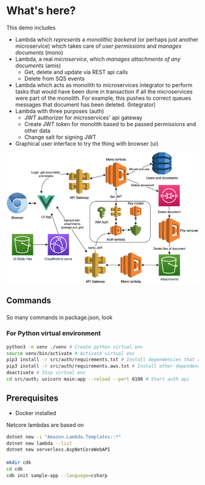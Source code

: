 # What's here?

This demo includes

- Lambda which _represents_ a _monolithic backend_ (or perhaps just another microservice) which takes care of _user permissions_ and _manages documents_ (mono)
- Lambda, a real _microservice_, which _manages attachments of any documents_ (amis)
  - Get, delete and update via REST api calls
  - Delete from SQS events
- Lambda which acts as monolith to microservices integrator to perform tasks that would have been done in transaction if all the microservices were part of the monolith. For example, this pushes to correct queues messages that document has been deleted. (Integrator)
- Lambda with three purposes (auth)
  - JWT authorizer for microservices' api gateway
  - Create JWT token for monolith based to be passed permissions and other data
  - Change salt for signing JWT
- Graphical user interface to try the thing with browser (ui)

![plot](../sketches/amis.png)

## Commands

###

So many commands in package.json, look

### For Python virtual environment

```bash
python3 -m venv ./venv # Create python virtual env
source venv/bin/activate # Activate virtual env
pip3 install -r src/auth/requirements.txt # Install dependencies that are only needed in local env
pip3 install -r src/auth/requirements.aws.txt # Install other dependencies
deactivate # Stop virtual env
cd src/auth; uvicorn main:app --reload --port 6108 # Start auth api
```

## Prerequisites

- Docker installed

Netcore lambdas are based on

```bash
dotnet new -i "Amazon.Lambda.Templates::*"
dotnet new lambda --list
dotnet new serverless.AspNetCoreWebAPI

mkdir cdk
cd cdk
cdk init sample-app --language=csharp
```
